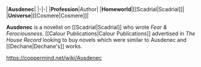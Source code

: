 |**Ausdenec**|
|-|-|
|**Profession**|Author|
|**Homeworld**|[[Scadrial\|Scadrial]]|
|**Universe**|[[Cosmere\|Cosmere]]|

**Ausdenec** is a novelist on [[Scadrial\|Scadrial]] who wrote *Fear & Ferociousness*.
[[Calour Publications\|Calour Publications]] advertised in *The House Record* looking to buy novels which were similar to Ausdenec and [[Dechane\|Dechane's]] works.



https://coppermind.net/wiki/Ausdenec